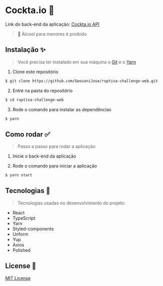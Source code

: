 # Cockta.io :tropical_drink:
Link do back-end da aplicação: [Cockta.io API](https://github.com/GeovaniJose/ruptiva-challenge-api)

> :underage: Àlcool para menores é proibido

## Instalação :sparkles:
> Você precisa ter instalado em sua máquina o [Git](https://git-scm.com) e o [Yarn](https://yarnpkg.com/)
1. Clone este repositório
```bash
$ git clone https://github.com/GeovaniJose/ruptiva-challenge-web.git
```

2. Entre na pasta do repositório
```bash
$ cd ruptiva-challenge-web
```

3. Rode o comando para instalar as dependências
```bash
$ yarn
```

## Como rodar :white_check_mark:
> Passo a passo para rodar a aplicação
1. Inicie o back-end da aplicação

2. Rode o comando para iniciar a aplicação
```bash
$ yarn start
```

## Tecnologias :wrench:
> Tecnologias usadas no desenvolvimento do projeto:
- React
- TypeScript
- Yarn
- Styled-components
- Unform
- Yup
- Axios
- Polished

## License :page_facing_up:
[MIT License](LICENSE)
